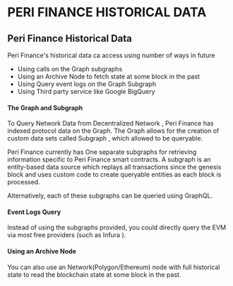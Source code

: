 # PERI FINANCE HISTORICAL DATA

## Peri Finance Historical Data

Peri Finance's historical data ca access using number of ways in future 

* Using calls on the Graph subgraphs
* Using an Archive Node to fetch state at some block in the past
* Using Query event logs on the Graph Subgraph 
* Using Third party service like Google BigQuery

#### The Graph  and Subgraph <a id="the-graph"></a>

To Query Network Data from Decentralized Network , Peri Finance has indexed protocol data on the Graph. The Graph allows for the creation of custom data sets called Subgraph , which allowed to be queryable. 

Peri Finance currently has One separate subgraphs for retrieving information specific to Peri Finance smart contracts. A subgraph is an entity-based data source which replays all transactions since the genesis block and uses custom code to create queryable entities as each block is processed.



Alternatively, each of these subgraphs can be queried using GraphQL.

#### Event Logs Query <a id="query-event-logs-directly-on-the-evm"></a>

Instead of using the subgraphs provided, you could directly query the EVM via most free providers \(such as Infura \).

#### Using an Archive Node <a id="using-an-archive-node"></a>

You can also use an Network\(Polygon/Ethereum\) node with full historical state to read the blockchain state at some block in the past. 

